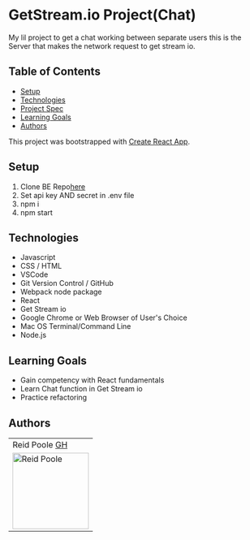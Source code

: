 # GetStream.io Project(Chat)

My lil project to get a chat working between separate users this is the Server that makes the network request to get stream io.

## Table of Contents
  - [Setup](#setup)
  - [Technologies](#technologies)
  - [Project Spec](#project-spec)
  - [Learning Goals](#learning-goals)
  - [Authors](#Authors)

This project was bootstrapped with [Create React App](https://github.com/facebook/create-react-app).

## Setup

1. Clone BE Repo[here](https://github.com/rpoole444/chat-project-be)
2. Set api key AND secret in .env file
3. npm i
4. npm start

## Technologies
  - Javascript
  - CSS / HTML
  - VSCode
  - Git Version Control / GitHub
  - Webpack node package
  - React 
  - Get Stream io
  - Google Chrome or Web Browser of User's Choice
  - Mac OS Terminal/Command Line
  - Node.js 


## Learning Goals

- Gain competency with React fundamentals
- Learn Chat function in Get Stream io
- Practice refactoring

## Authors

<table>
   <tr>
      <td> Reid Poole <a href="https://github.com/rpoole444">GH</td>
    </tr>
 <td><img src="https://avatars.githubusercontent.com/u/111818942?v=4" alt="Reid Poole"
 width="150" height="auto" /></td>
</table>
  
